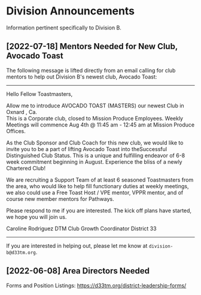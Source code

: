 # Division Announcements

Information pertinent specifically to Division B.

## [2022-07-18] Mentors Needed for New Club, Avocado Toast

The following message is lifted directly from an email calling for club mentors
to help out Division B's newest club, Avocado Toast:

---

Hello Fellow Toastmasters, 

Allow me to introduce  AVOCADO TOAST (MASTERS)   our newest Club in Oxnard ,
Ca.   
This is a Corporate club, closed to Mission Produce Employees.   Weekly Meetings
will commence Aug 4th  @ 11:45 am - 12:45 am at Mission Produce Offices. 

As the Club Sponsor and Club Coach for this new club, we would like to invite
you to be a part of lifting Avocado Toast into theSuccessful Distinguished Club
Status.  This is a unique and fulfilling endeavor of 6-8 week commitment
beginning in August.  Experience the bliss of a newly Chartered Club! 

We are recruiting a Support Team of  at least 6 seasoned Toastmasters from the
area, who would like to help fill functionary duties at weekly meetings, we also
could use  a Free Toast Host / VPE mentor,  VPPR mentor, and of course new
member mentors for Pathways.   

Please respond to me if you are interested.  The kick off plans have started, we
hope you will join us.

Caroline Rodriguez DTM
Club Growth Coordinator
District 33

---

If you are interested in helping out, please let me know at `division-b@d33tm.org`.

## [2022-06-08] Area Directors Needed

Forms and Position Listings: https://d33tm.org/district-leadership-forms/

